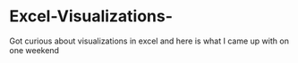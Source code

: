 # Excel-Visualizations-
Got curious about visualizations in excel and here is what I came up with on one weekend 
